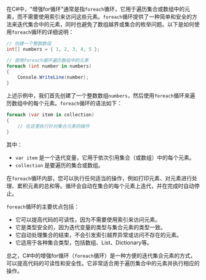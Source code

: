 在C#中，"增强for循环"通常是指`foreach`循环，它用于遍历集合或数组中的元素，而不需要使用索引来访问这些元素。`foreach`循环提供了一种简单和安全的方法来迭代集合中的元素，同时也避免了数组越界或集合的枚举问题。以下是如何使用`foreach`循环的详细说明：

```csharp
// 创建一个整数数组
int[] numbers = { 1, 2, 3, 4, 5 };

// 使用foreach循环遍历数组中的元素
foreach (int number in numbers)
{
    Console.WriteLine(number);
}
```

上述示例中，我们首先创建了一个整数数组`numbers`，然后使用`foreach`循环来遍历数组中的每个元素。`foreach`循环的语法如下：

```csharp
foreach (var item in collection)
{
    // 在这里执行针对集合元素的操作
}
```

其中：
- `var item` 是一个迭代变量，它用于依次引用集合（或数组）中的每个元素。
- `collection` 是要遍历的集合或数组。

在`foreach`循环内部，您可以执行任何适当的操作，例如打印元素、对元素进行处理、累积元素的总和等。循环会自动在集合的每个元素上迭代，并在完成时自动停止。

`foreach`循环的主要优点包括：
- 它可以提高代码的可读性，因为不需要使用索引来访问元素。
- 它是类型安全的，因为迭代变量的类型与集合元素的类型一致。
- 它自动处理集合的结束，不会引发索引越界异常或访问不存在的元素。
- 它适用于各种集合类型，包括数组、List、Dictionary等。

总之，C#中的增强for循环（`foreach`循环）是一种方便的迭代集合元素的方式，可以提高代码的可读性和安全性。它非常适合用于遍历集合中的元素并执行相应的操作。